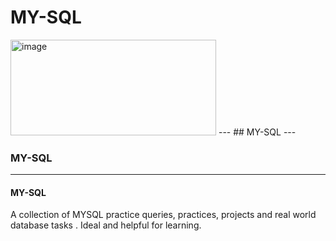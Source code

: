 # MY-SQL
<img width="329" height="153" alt="image" src="https://github.com/user-attachments/assets/abaf336e-1fde-4028-b1b9-0e5fb0b905d0" />
---
## MY-SQL
---

### MY-SQL
---

#### MY-SQL

A collection of MYSQL practice queries, practices, projects and real world database tasks . Ideal and helpful for learning.
